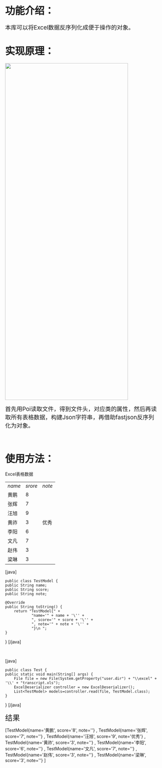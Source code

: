 <h1><span style="font-size: 24pt;"><strong>功能介绍：</strong></span></h1>
<span style="font-size: 14pt;">本库可以将Excel数据反序列化成便于操作的对象。</span>
<h1><span style="font-size: 24pt;"><strong>实现原理：</strong></span></h1>
<img class="alignnone" src="http://7xiot4.com1.z0.glb.clouddn.com/ExcelDeserializer.png-blog" alt="" width="400" height="1094" />

<span style="font-size: 14pt;">首先用Poi读取文件，得到文件头，对应类的属性，然后再读取所有表格数据，构建Json字符串，再借助fastjson反序列化为对象。</span>

&nbsp;
<h1><span style="font-size: 24pt;"><strong>使用方法：</strong></span></h1>
Excel表格数据


<table>
<tbody>
<tr><td><em>name</em></td><td><em>srore </em></td><td><em>note</em></td></tr>
<tr><td>黄鹏</td><td>8</td><td></td></tr>
<tr><td>张辉</td><td>7</td><td></td></tr>
<tr><td>汪旭</td><td>9</td><td></td></tr>
<tr><td>黄祚</td><td>3</td><td>优秀</td></tr>
<tr><td>李阳</td><td>6</td><td></td></tr>
<tr><td>文凡</td><td>7</td><td></td></tr>
<tr><td>赵伟</td><td>3</td><td></td></tr>
<tr><td>梁琳</td><td>3</td><td></td></tr>


</tbody>
</table>



[java]
 
    public class TestModel {
    public String name;
    public String score;
    public String note;

    @Override
    public String toString() {
        return "TestModel{" +
                "name='" + name + '\'' +
                ", score='" + score + '\'' +
                ", note='" + note + '\'' +
                "}\n ";
    }
}
[/java]

&nbsp;

[java]


    public class Test {
    public static void main(String[] args) {
        File file = new File(System.getProperty("user.dir") + "\\excel" + '\\' + "transcript.xls");
        ExcelDeserializer controller = new ExcelDeserializer();
        List<TestModel> models=controller.read(file, TestModel.class);
    }
}
[/java]

<span style="font-size: 18pt;">结果</span>

[TestModel{name='黄鹏', score='8', note=''}
, TestModel{name='张辉', score='7', note=''}
, TestModel{name='汪旭', score='9', note='优秀'}
, TestModel{name='黄祚', score='3', note=''}
, TestModel{name='李阳', score='6', note=''}
, TestModel{name='文凡', score='7', note=''}
, TestModel{name='赵伟', score='3', note=''}
, TestModel{name='梁琳', score='3', note=''}
]